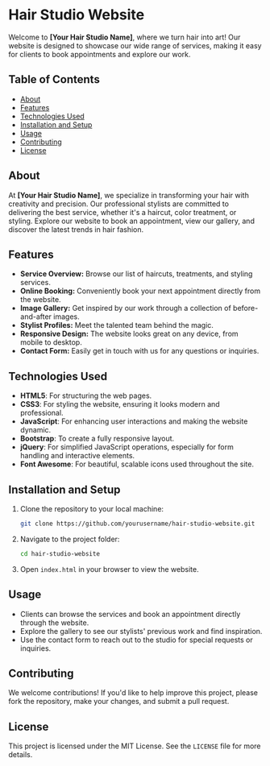 
# Hair Studio Website

Welcome to **[Your Hair Studio Name]**, where we turn hair into art! Our website is designed to showcase our wide range of services, making it easy for clients to book appointments and explore our work.

## Table of Contents
- [About](#about)
- [Features](#features)
- [Technologies Used](#technologies-used)
- [Installation and Setup](#installation-and-setup)
- [Usage](#usage)
- [Contributing](#contributing)
- [License](#license)

## About
At **[Your Hair Studio Name]**, we specialize in transforming your hair with creativity and precision. Our professional stylists are committed to delivering the best service, whether it's a haircut, color treatment, or styling. Explore our website to book an appointment, view our gallery, and discover the latest trends in hair fashion.

## Features
- **Service Overview:** Browse our list of haircuts, treatments, and styling services.
- **Online Booking:** Conveniently book your next appointment directly from the website.
- **Image Gallery:** Get inspired by our work through a collection of before-and-after images.
- **Stylist Profiles:** Meet the talented team behind the magic.
- **Responsive Design:** The website looks great on any device, from mobile to desktop.
- **Contact Form:** Easily get in touch with us for any questions or inquiries.

## Technologies Used
- **HTML5**: For structuring the web pages.
- **CSS3**: For styling the website, ensuring it looks modern and professional.
- **JavaScript**: For enhancing user interactions and making the website dynamic.
- **Bootstrap**: To create a fully responsive layout.
- **jQuery**: For simplified JavaScript operations, especially for form handling and interactive elements.
- **Font Awesome**: For beautiful, scalable icons used throughout the site.

## Installation and Setup
1. Clone the repository to your local machine:
   ```bash
   git clone https://github.com/yourusername/hair-studio-website.git
   ```
2. Navigate to the project folder:
   ```bash
   cd hair-studio-website
   ```
3. Open `index.html` in your browser to view the website.

## Usage
- Clients can browse the services and book an appointment directly through the website.
- Explore the gallery to see our stylists' previous work and find inspiration.
- Use the contact form to reach out to the studio for special requests or inquiries.

## Contributing
We welcome contributions! If you'd like to help improve this project, please fork the repository, make your changes, and submit a pull request.

## License
This project is licensed under the MIT License. See the `LICENSE` file for more details.
